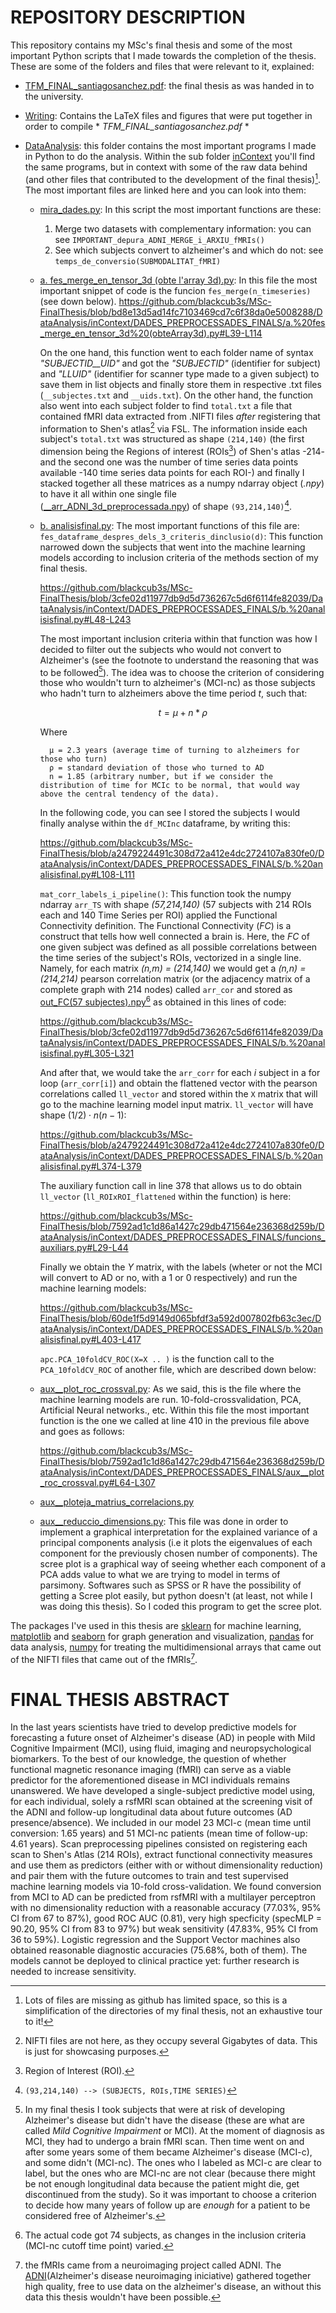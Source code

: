 # REPOSITORY DESCRIPTION

This repository contains my MSc's final thesis and some of the most important Python scripts that I made towards the completion of the thesis. These are some of the folders and files that were relevant to it, explained:

- [TFM_FINAL_santiagosanchez.pdf](https://github.com/blackcub3s/MSc-FinalThesis/blob/main/TFM_FINAL_santiagosanchez.pdf): the final thesis as was handed in to the university.
- [Writing](https://github.com/blackcub3s/MSc-FinalThesis/tree/main/Writing): Contains the LaTeX files and figures that were put together in order to compile * *TFM_FINAL_santiagosanchez.pdf* *
- [DataAnalysis](https://github.com/blackcub3s/MSc-FinalThesis/tree/main/DataAnalysis): this folder contains the most important programs I made in Python to do the analysis. Within the sub folder [inContext](https://github.com/blackcub3s/MSc-FinalThesis/tree/main/DataAnalysis/inContext) you'll find the same programs, but in context with some of the raw data behind (and other files that contributed to the development of the final thesis)[^1]. The most important files are linked here and you can look into them:


    * [mira_dades.py](https://github.com/blackcub3s/MSc-FinalThesis/blob/main/DataAnalysis/inContext/mira_dades.py): In this script the most important functions are these:
        1. Merge two datasets with complementary information: you can see `IMPORTANT_depura_ADNI_MERGE_i_ARXIU_fMRIs()`
        2. See which subjects convert to alzheimer's and which do not: see `temps_de_conversio(SUBMODALITAT_fMRI)` 
    * [a. fes_merge_en_tensor_3d (obte l'array 3d).py](https://github.com/blackcub3s/MSc-FinalThesis/blob/main/DataAnalysis/inContext/DADES_PREPROCESSADES_FINALS/a.%20fes_merge_en_tensor_3d%20(obteArray3d).py): In this file the most important snippet of code is the funcion `fes_merge(n_timeseries)` (see down below). 
        https://github.com/blackcub3s/MSc-FinalThesis/blob/bd8e13d5ad14fc7103469cd7c6f38da0e5008288/DataAnalysis/inContext/DADES_PREPROCESSADES_FINALS/a.%20fes_merge_en_tensor_3d%20(obteArray3d).py#L39-L114

        On the one hand, this function went to each folder name of syntax *"SUBJECTID__UID"* and got the *"SUBJECTID"* (identifier for subject) and *"LLUID"* (identifier for scanner type made to a given subject) to save them in list objects and finally store them in respective .txt files (`__subjectes.txt` and `__uids.txt`). On the other hand, the function also went into each subject folder to find `total.txt` a file that contained fMRI data extracted from .NIFTI files *after* registering that information to Shen's atlas[^3] via FSL. The information inside each subject's `total.txt` was structured as shape `(214,140)` (the first dimension being the Regions of interest (ROIs[^4]) of Shen's atlas -214- and the second one was the number of time series data points available -140 time series data points for each ROI-) and finally I stacked together all these matrices as a numpy ndarray object (*.npy*) to have it all within one single file ([__arr_ADNI_3d_preprocessada.npy](https://github.com/blackcub3s/MSc-FinalThesis/blob/main/DataAnalysis/inContext/DADES_PREPROCESSADES_FINALS/__arr_ADNI_3d_preprocessada.npy)) of shape `(93,214,140)`[^5]. 

    * [b. analisisfinal.py](https://github.com/blackcub3s/MSc-FinalThesis/blob/main/DataAnalysis/inContext/DADES_PREPROCESSADES_FINALS/b.%20analisisfinal.py): The most important functions of this file are:
        `fes_dataframe_despres_dels_3_criteris_dinclusio(d)`: This function narrowed down the subjects that went into the machine learning models according to inclusion criteria of the methods section of my final thesis. 

        https://github.com/blackcub3s/MSc-FinalThesis/blob/3cfe02d11977db9d5d736267c5d6f6114fe82039/DataAnalysis/inContext/DADES_PREPROCESSADES_FINALS/b.%20analisisfinal.py#L48-L243

        The most important inclusion criteria within that function was how I decided to filter out the subjects who would not convert to Alzheimer's (see the footnote to understand the reasoning that was to be followed[^6]). The idea was to choose the criterion of considering those who wouldn't turn to alzheimer's (MCI-nc) as those subjects who hadn't turn to alzheimers above the time period $t$, such that:

        
        $$ 
             t = μ + n*ρ 
        $$
       
            
        Where  
        
            μ = 2.3 years (average time of turning to alzheimers for those who turn)
            ρ = standard deviation of those who turned to AD
            n = 1.85 (arbitrary number, but if we consider the distribution of time for MCIc to be normal, that would way above the central tendency of the data).

        In the following code, you can see I stored the subjects I would finally analyse within the `df_MCInc` dataframe, by writing this:

        https://github.com/blackcub3s/MSc-FinalThesis/blob/a2479224491c308d72a412e4dc2724107a830fe0/DataAnalysis/inContext/DADES_PREPROCESSADES_FINALS/b.%20analisisfinal.py#L108-L111

        `mat_corr_labels_i_pipeline()`: This function took the numpy ndarray `arr_TS` with shape *(57,214,140)* (57 subjects with 214 ROIs each and 140 Time Series per ROI) applied the Functional Connectivity definition. The Functional Connectivity (*FC*) is a construct that tells how well connected a brain is. Here, the *FC* of one given subject was defined as all possible correlations between the time series of the subject's ROIs, vectorized in a single line. Namely, for each matrix  *(n,m) = (214,140)* we would get a *(n,n) = (214,214)* pearson correlation matrix (or the adjacency matrix of a complete graph with 214 nodes) called `arr_cor` and stored as [out_FC(57 subjectes).npy](https://github.com/blackcub3s/MSc-FinalThesis/blob/3cfe02d11977db9d5d736267c5d6f6114fe82039/DataAnalysis/inContext/DADES_PREPROCESSADES_FINALS/out_FC%20(74%20subjectes).npy)[^7] as obtained in this lines of code:



        https://github.com/blackcub3s/MSc-FinalThesis/blob/3cfe02d11977db9d5d736267c5d6f6114fe82039/DataAnalysis/inContext/DADES_PREPROCESSADES_FINALS/b.%20analisisfinal.py#L305-L321

        And after that, we would take the `arr_corr` for each $i$ subject in a for loop (`arr_corr[i]`) and obtain the flattened vector with the pearson correlations called `ll_vector` and stored within the `X` matrix that will go to the machine learning model input matrix. `ll_vector` will have shape $(1/2) \cdot n(n-1)$:

        https://github.com/blackcub3s/MSc-FinalThesis/blob/a2479224491c308d72a412e4dc2724107a830fe0/DataAnalysis/inContext/DADES_PREPROCESSADES_FINALS/b.%20analisisfinal.py#L374-L379

        The auxiliary function call in line 378 that allows us to do obtain `ll_vector` (`ll_ROIxROI_flattened` within the function) is here: 

        https://github.com/blackcub3s/MSc-FinalThesis/blob/7592ad1c1d86a1427c29db471564e236368d259b/DataAnalysis/inContext/DADES_PREPROCESSADES_FINALS/funcions_auxiliars.py#L29-L44

        Finally we obtain the *Y* matrix, with the labels (wheter or not the MCI will convert to AD or no, with a 1 or 0 respectively) and run the machine learning models:

        https://github.com/blackcub3s/MSc-FinalThesis/blob/60de1f5d9149d065bfdf3a592d007802fb63c3ec/DataAnalysis/inContext/DADES_PREPROCESSADES_FINALS/b.%20analisisfinal.py#L403-L417

        `apc.PCA_10foldCV_ROC(X=X .. )` is the function call to the `PCA_10foldCV_ROC` of another file, which are described down below:

    * [aux__plot_roc_crossval.py](https://github.com/blackcub3s/MSc-FinalThesis/blob/7592ad1c1d86a1427c29db471564e236368d259b/DataAnalysis/inContext/DADES_PREPROCESSADES_FINALS/aux__plot_roc_crossval.py): As we said, this is the file where the machine learning models are run. 10-fold-crossvalidation, PCA, Artificial Neural networks., etc. Within this file the most important function is the one we called at line 410 in the previous file above and goes as follows: 

        https://github.com/blackcub3s/MSc-FinalThesis/blob/7592ad1c1d86a1427c29db471564e236368d259b/DataAnalysis/inContext/DADES_PREPROCESSADES_FINALS/aux__plot_roc_crossval.py#L64-L307

    * [aux__ploteja_matrius_correlacions.py](https://github.com/blackcub3s/MSc-FinalThesis/blob/main/DataAnalysis/inContext/DADES_PREPROCESSADES_FINALS/aux__ploteja_matrius_correlacions.py)

    * [aux__reduccio_dimensions.py](https://github.com/blackcub3s/MSc-FinalThesis/blob/main/DataAnalysis/inContext/DADES_PREPROCESSADES_FINALS/aux__reduccio_dimensions.py): This file was done in order to implement a graphical interpretation for the explained variance of a principal components analysis (i.e it plots the eigenvalues of each component for the previously chosen number of components). The scree plot is a graphical way of seeing whether each component of a PCA adds value to what we are trying to model in terms of parsimony. Softwares such as SPSS or R have the possibility of getting a Scree plot easily, but python doesn't (at least, not while I was doing this thesis). So I coded this program to get the scree plot.
    

The packages I've used in this thesis are [sklearn](https://scikit-learn.org/stable/) for machine learning, [matplotlib](https://matplotlib.org/) and [seaborn](https://seaborn.pydata.org/) for graph generation and visualization, [pandas](https://pandas.pydata.org/) for data analysis, [numpy](https://numpy.org/) for treating the multidimensional arrays that came out of the NIFTI files that came out of the fMRIs[^8].





[^1]: Lots of files are missing as github has limited space, so this is a simplification of the directories of my final thesis, not an exhaustive tour to it!

[^3]: NIFTI files are not here, as they occupy several Gigabytes of data. This is just for showcasing purposes.
[^4]: Region of Interest (ROI).
[^5]: `(93,214,140) --> (SUBJECTS, ROIs,TIME SERIES)`
[^6]: In my final thesis I took subjects that were at risk of developing Alzheimer's disease but didn't have the disease (these are what are called *Mild Cognitive Impairment* or MCI). At the moment of diagnosis as MCI, they had to undergo a brain fMRI scan. Then time went on and after some years some of them became Alzheimer's disease (MCI-c), and some didn't (MCI-nc). The ones who I labeled as MCI-c are clear to label, but the ones who are MCI-nc are not clear (because there might be not enough longitudinal data because the patient might die, get discontinued from the study). So it was important to choose a criterion to decide how many years of follow up are *enough* for a patient to be considered free of Alzheimer's. 
[^7]: The actual code got 74 subjects, as changes in the inclusion criteria (MCI-nc cutoff time point) varied.
[^8]: the fMRIs came from a neuroimaging project called ADNI. The [ADNI](https://adni.loni.usc.edu/)(Alzheimer's disease neuroimaging iniciative) gathered together high quality, free to use data on the alzheimer's disease, an without this data this thesis wouldn't have been possible.
# FINAL THESIS ABSTRACT

In the last years scientists have tried to develop predictive models for
forecasting a future onset of Alzheimer's disease (AD) in people with Mild
Cognitive Impairment (MCI), using fluid, imaging and neuropsychological
biomarkers. To the best of our knowledge, the question of whether functional
magnetic resonance imaging (fMRI) can serve as a viable predictor for
the aforementioned disease in MCI individuals remains unanswered. We have
developed a single-subject predictive model using, for each individual, solely
a rsfMRI scan obtained at the screening visit of the ADNI and follow-up
longitudinal data about future outcomes (AD presence/absence). We included
in our model 23 MCI-c (mean time until conversion: 1.65 years) and
51 MCI-nc patients (mean time of follow-up: 4.61 years). Scan preprocessing
pipelines consisted on registering each scan to Shen's Atlas (214 ROIs),
extract functional connectivity measures and use them as predictors (either
with or without dimensionality reduction) and pair them with the future
outcomes to train and test supervised machine learning models via 10-fold
cross-validation. We found conversion from MCI to AD can be predicted
from rsfMRI with a multilayer perceptron with no dimensionality reduction
with a reasonable accuracy (77.03%, 95% CI from 67 to 87%), good ROC
AUC (0.81), very high specficity (specMLP = 90.20, 95% CI from 83 to 97%)
but weak sensitivity (47.83%, 95% CI from 36 to 59%). Logistic regression
and the Support Vector machines also obtained reasonable diagnostic accuracies
(75.68%, both of them). The models cannot be deployed to clinical
practice yet: further research is needed to increase sensitivity.